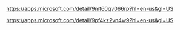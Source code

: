 https://apps.microsoft.com/detail/9mt60qv066rp?hl=en-us&gl=US

https://apps.microsoft.com/detail/9pf4kz2vn4w9?hl=en-us&gl=US
